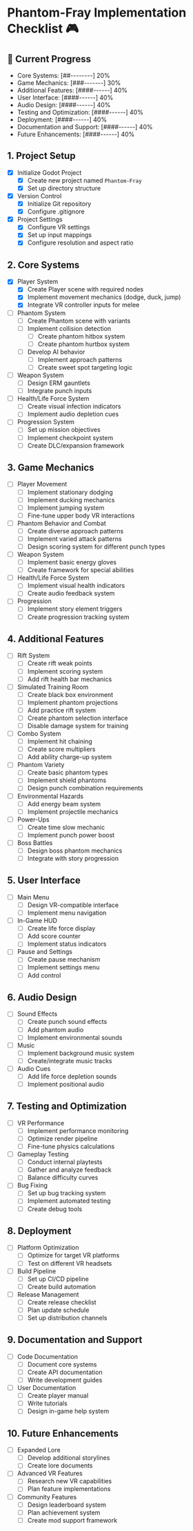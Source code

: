 # Phantom-Fray Implementation Checklist 🎮

## 🎯 Current Progress
- Core Systems: [##--------] 20%
- Game Mechanics: [###-------] 30%
- Additional Features: [####------] 40%
- User Interface: [####------] 40%
- Audio Design: [####------] 40%
- Testing and Optimization: [####------] 40%
- Deployment: [####------] 40%
- Documentation and Support: [####------] 40%
- Future Enhancements: [####------] 40%

## 1. Project Setup
- [x] Initialize Godot Project
  - [x] Create new project named `Phantom-Fray`
  - [x] Set up directory structure
- [x] Version Control
  - [x] Initialize Git repository
  - [x] Configure .gitignore
- [x] Project Settings
  - [x] Configure VR settings
  - [x] Set up input mappings
  - [x] Configure resolution and aspect ratio

## 2. Core Systems
- [x] Player System
  - [x] Create Player scene with required nodes
  - [x] Implement movement mechanics (dodge, duck, jump)
  - [x] Integrate VR controller inputs for melee
- [ ] Phantom System
  - [ ] Create Phantom scene with variants
  - [ ] Implement collision detection
    - [ ] Create phantom hitbox system
    - [ ] Create phantom hurtbox system
  - [ ] Develop AI behavior
    - [ ] Implement approach patterns
    - [ ] Create sweet spot targeting logic
- [ ] Weapon System
  - [ ] Design ERM gauntlets
  - [ ] Integrate punch inputs
- [ ] Health/Life Force System
  - [ ] Create visual infection indicators
  - [ ] Implement audio depletion cues
- [ ] Progression System
  - [ ] Set up mission objectives
  - [ ] Implement checkpoint system
  - [ ] Create DLC/expansion framework

## 3. Game Mechanics
- [ ] Player Movement
  - [ ] Implement stationary dodging
  - [ ] Implement ducking mechanics
  - [ ] Implement jumping system
  - [ ] Fine-tune upper body VR interactions
- [ ] Phantom Behavior and Combat
  - [ ] Create diverse approach patterns
  - [ ] Implement varied attack patterns
  - [ ] Design scoring system for different punch types
- [ ] Weapon System
  - [ ] Implement basic energy gloves
  - [ ] Create framework for special abilities
- [ ] Health/Life Force System
  - [ ] Implement visual health indicators
  - [ ] Create audio feedback system
- [ ] Progression
  - [ ] Implement story element triggers
  - [ ] Create progression tracking system

## 4. Additional Features
- [ ] Rift System
  - [ ] Create rift weak points
  - [ ] Implement scoring system
  - [ ] Add rift health bar mechanics
- [ ] Simulated Training Room
  - [ ] Create black box environment
  - [ ] Implement phantom projections
  - [ ] Add practice rift system
  - [ ] Create phantom selection interface
  - [ ] Disable damage system for training
- [ ] Combo System
  - [ ] Implement hit chaining
  - [ ] Create score multipliers
  - [ ] Add ability charge-up system
- [ ] Phantom Variety
  - [ ] Create basic phantom types
  - [ ] Implement shield phantoms
  - [ ] Design punch combination requirements
- [ ] Environmental Hazards
  - [ ] Add energy beam system
  - [ ] Implement projectile mechanics
- [ ] Power-Ups
  - [ ] Create time slow mechanic
  - [ ] Implement punch power boost
- [ ] Boss Battles
  - [ ] Design boss phantom mechanics
  - [ ] Integrate with story progression

## 5. User Interface
- [ ] Main Menu
  - [ ] Design VR-compatible interface
  - [ ] Implement menu navigation
- [ ] In-Game HUD
  - [ ] Create life force display
  - [ ] Add score counter
  - [ ] Implement status indicators
- [ ] Pause and Settings
  - [ ] Create pause mechanism
  - [ ] Implement settings menu
  - [ ] Add control

## 6. Audio Design
- [ ] Sound Effects
  - [ ] Create punch sound effects
  - [ ] Add phantom audio
  - [ ] Implement environmental sounds
- [ ] Music
  - [ ] Implement background music system
  - [ ] Create/integrate music tracks
- [ ] Audio Cues
  - [ ] Add life force depletion sounds
  - [ ] Implement positional audio

## 7. Testing and Optimization
- [ ] VR Performance
  - [ ] Implement performance monitoring
  - [ ] Optimize render pipeline
  - [ ] Fine-tune physics calculations
- [ ] Gameplay Testing
  - [ ] Conduct internal playtests
  - [ ] Gather and analyze feedback
  - [ ] Balance difficulty curves
- [ ] Bug Fixing
  - [ ] Set up bug tracking system
  - [ ] Implement automated testing
  - [ ] Create debug tools

## 8. Deployment
- [ ] Platform Optimization
  - [ ] Optimize for target VR platforms
  - [ ] Test on different VR headsets
- [ ] Build Pipeline
  - [ ] Set up CI/CD pipeline
  - [ ] Create build automation
- [ ] Release Management
  - [ ] Create release checklist
  - [ ] Plan update schedule
  - [ ] Set up distribution channels

## 9. Documentation and Support
- [ ] Code Documentation
  - [ ] Document core systems
  - [ ] Create API documentation
  - [ ] Write development guides
- [ ] User Documentation
  - [ ] Create player manual
  - [ ] Write tutorials
  - [ ] Design in-game help system

## 10. Future Enhancements
- [ ] Expanded Lore
  - [ ] Develop additional storylines
  - [ ] Create lore documents
- [ ] Advanced VR Features
  - [ ] Research new VR capabilities
  - [ ] Plan feature implementations
- [ ] Community Features
  - [ ] Design leaderboard system
  - [ ] Plan achievement system
  - [ ] Create mod support framework

